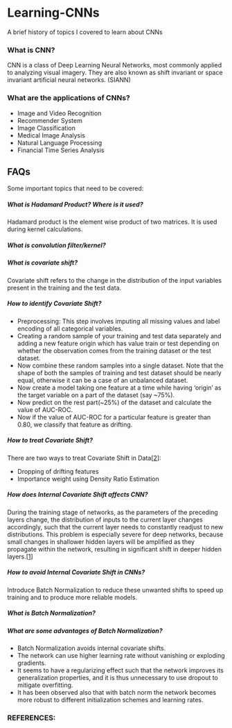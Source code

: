 # Learning-CNNs
A brief history of topics I covered to learn about CNNs

### What is CNN?
CNN is a class of Deep Learning Neural Networks, most commonly applied to analyzing visual imagery. They are also known as shift invariant or space invariant artificial neural networks. (SIANN)

### What are the applications of CNNs?
- Image and Video Recognition
- Recommender System
- Image Classification
- Medical Image Analysis
- Natural Language Processing
- Financial Time Series Analysis

## FAQs
Some important topics that need to be covered:

##### What is Hadamard Product? Where is it used?
Hadamard product is the element wise product of two matrices. It is used during kernel calculations.

##### What is convolution filter/kernel?
##### What is covariate shift?
Covariate shift refers to the change in the distribution of the input variables present in the training and the test data.

##### How to identify Covariate Shift?
- Preprocessing: This step involves imputing all missing values and label encoding of all categorical variables.
- Creating a random sample of your training and test data separately and adding a new feature origin which has value train or test depending on whether the observation comes from the training dataset or the test dataset.
- Now combine these random samples into a single dataset. Note that the shape of both the samples of training and test dataset should be nearly equal, otherwise it can be a case of an unbalanced dataset.
- Now create a model taking one feature at a time while having ‘origin’ as the target variable on a part of the dataset (say ~75%).
- Now predict on the rest part(~25%) of the dataset and calculate the value of AUC-ROC.
- Now if the value of AUC-ROC for a particular feature is greater than 0.80, we classify that feature as drifting.

##### How to treat Covariate Shift?
There are two ways to treat Covariate Shift in Data[[2]]:
- Dropping of drifting features
- Importance weight using Density Ratio Estimation
##### How does Internal Covariate Shift affects CNN?
During the training stage of networks, as the parameters of the preceding layers change, the distribution of inputs to the current layer changes accordingly, such that the current layer needs to constantly readjust to new distributions. This problem is especially severe for deep networks, because small changes in shallower hidden layers will be amplified as they propagate within the network, resulting in significant shift in deeper hidden layers.[[1]]

##### How to avoid Internal Covariate Shift in CNNs?
Introduce Batch Normalization to reduce these unwanted shifts to speed up training and to produce more reliable models.

##### What is Batch Normalization?

##### What are some advantages of Batch Normalization?
- Batch Normalization avoids internal covariate shifts.
- The network can use higher learning rate without vanishing or exploding gradients.
- It seems to have a regularizing effect such that the network improves its generalization properties, and it is thus unnecessary to use dropout to mitigate overfitting.
- It has been observed also that with batch norm the network becomes more robust to different initialization schemes and learning rates.





### REFERENCES:
[1]: https://en.wikipedia.org/wiki/Batch_normalization
[2]: https://www.analyticsvidhya.com/blog/2017/07/covariate-shift-the-hidden-problem-of-real-world-data-science/
